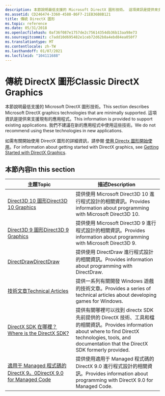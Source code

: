 ```yaml
---
description: 本節說明最低支援的 Microsoft DirectX 圖形技術。 這項資訊是提供來支援現有的應用程式。 我們不建議在新的應用程式中使用這些技術。
ms.assetid: CD246474-3360-4588-86F7-21EB36B8B121
title: 傳統 DirectX 圖形
ms.topic: reference
ms.date: 05/31/2018
ms.openlocfilehash: 0af36f087e1757de2c75614354db36b13aa98e73
ms.sourcegitcommit: c7add10d695482e1ceb72d62b8a4ebd84ea050f7
ms.translationtype: MT
ms.contentlocale: zh-TW
ms.lasthandoff: 01/07/2021
ms.locfileid: "104111688"
---
```

# <a name="classic-directx-graphics"></a><span data-ttu-id="673c0-105">傳統 DirectX 圖形</span><span class="sxs-lookup"><span data-stu-id="673c0-105">Classic DirectX Graphics</span></span>

<span data-ttu-id="673c0-106">本節說明最低支援的 Microsoft DirectX 圖形技術。</span><span class="sxs-lookup"><span data-stu-id="673c0-106">This section describes Microsoft DirectX graphics technologies that are minimally supported.</span></span> <span data-ttu-id="673c0-107">這項資訊是提供來支援現有的應用程式。</span><span class="sxs-lookup"><span data-stu-id="673c0-107">This information is provided to support existing applications.</span></span> <span data-ttu-id="673c0-108">我們不建議在新的應用程式中使用這些技術。</span><span class="sxs-lookup"><span data-stu-id="673c0-108">We do not recommend using these technologies in new applications.</span></span>

<span data-ttu-id="673c0-109">如需有關開始使用 DirectX 圖形的詳細資訊，請參閱 [使用 Directx 圖形開始使用](./getting-started-with-directx-graphics.md)。</span><span class="sxs-lookup"><span data-stu-id="673c0-109">For information about getting started with DirectX graphics, see [Getting Started with DirectX Graphics](./getting-started-with-directx-graphics.md).</span></span>

## <a name="in-this-section"></a><span data-ttu-id="673c0-110">本節內容</span><span class="sxs-lookup"><span data-stu-id="673c0-110">In this section</span></span>



| <span data-ttu-id="673c0-111">主題</span><span class="sxs-lookup"><span data-stu-id="673c0-111">Topic</span></span>                                                                 | <span data-ttu-id="673c0-112">描述</span><span class="sxs-lookup"><span data-stu-id="673c0-112">Description</span></span>                                                                                                                                |
|-----------------------------------------------------------------------|--------------------------------------------------------------------------------------------------------------------------------------------|
| [<span data-ttu-id="673c0-113">Direct3D 10 圖形</span><span class="sxs-lookup"><span data-stu-id="673c0-113">Direct3D 10 Graphics</span></span>](/windows/desktop/direct3d10/d3d10-graphics)<br/>          | <span data-ttu-id="673c0-114">提供使用 Microsoft Direct3D 10 進行程式設計的相關資訊。</span><span class="sxs-lookup"><span data-stu-id="673c0-114">Provides information about programming with Microsoft Direct3D 10.</span></span><br/>                                                              |
| [<span data-ttu-id="673c0-115">Direct3D 9 圖形</span><span class="sxs-lookup"><span data-stu-id="673c0-115">Direct3D 9 Graphics</span></span>](/windows/desktop/direct3d9/dx9-graphics)<br/>              | <span data-ttu-id="673c0-116">提供使用 Microsoft Direct3D 9 進行程式設計的相關資訊。</span><span class="sxs-lookup"><span data-stu-id="673c0-116">Provides information about programming with Microsoft Direct3D 9.</span></span><br/>                                                               |
| [<span data-ttu-id="673c0-117">DirectDraw</span><span class="sxs-lookup"><span data-stu-id="673c0-117">DirectDraw</span></span>](/windows/desktop/directdraw/directdraw)<br/>                        | <span data-ttu-id="673c0-118">提供使用 DirectDraw 進行程式設計的相關資訊。</span><span class="sxs-lookup"><span data-stu-id="673c0-118">Provides information about programming with DirectDraw.</span></span><br/>                                                                         |
| [<span data-ttu-id="673c0-119">技術文章</span><span class="sxs-lookup"><span data-stu-id="673c0-119">Technical Articles</span></span>](/windows/desktop/DxTechArts/dx9-technical-articles)<br/>    | <span data-ttu-id="673c0-120">提供一系列有關開發 Windows 遊戲的技術文章。</span><span class="sxs-lookup"><span data-stu-id="673c0-120">Provides a series of technical articles about developing games for Windows.</span></span><br/>                                                     |
| [<span data-ttu-id="673c0-121">DirectX SDK 在哪裡？</span><span class="sxs-lookup"><span data-stu-id="673c0-121">Where is the DirectX SDK?</span></span>](./directx-sdk--august-2009-.md)<br/> | <span data-ttu-id="673c0-122">提供有關哪裡可以找到 directx SDK 先前提供的 DirectX 技術、工具和檔的相關資訊。</span><span class="sxs-lookup"><span data-stu-id="673c0-122">Provides information about where to find DirectX technologies, tools, and documentation that the DirectX SDK formerly provided.</span></span><br/> |
| <span data-ttu-id="673c0-123">[適用于 Managed 程式碼的 DirectX 9。0](/previous-versions/windows/desktop/bb318658(v=vs.85))</span><span class="sxs-lookup"><span data-stu-id="673c0-123">[DirectX 9.0 for Managed Code](/previous-versions/windows/desktop/bb318658(v=vs.85))</span></span><br/>          | <span data-ttu-id="673c0-124">提供使用適用于 Managed 程式碼的 DirectX 9.0 進行程式設計的相關資訊。</span><span class="sxs-lookup"><span data-stu-id="673c0-124">Provides information about programming with DirectX 9.0 for Managed Code.</span></span><br/>                                                       |



 

 

